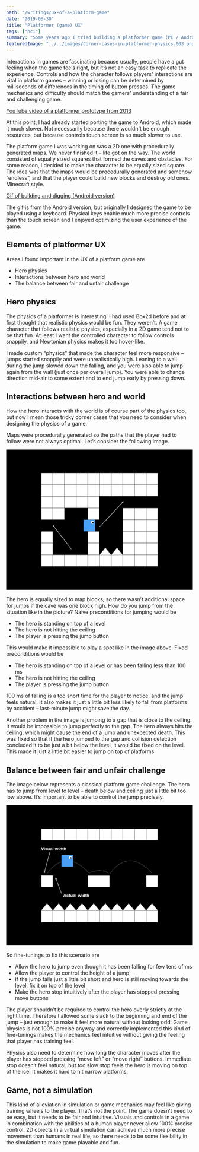 ```yaml
---
path: "/writings/ux-of-a-platform-game"
date: "2019-06-30"
title: "Platformer (game) UX"
tags: ["hci"]
summary: "Some years ago I tried building a platformer game (PC / Android) and found the experience interesting from the UX point of view. This is my recap of what I remember. TLDR: You can cheat to make it feel more like a game. Physics simulation rarely makes a good platformer (although Trine might beg to differ). At least you'll need to fine-tune your character movement physics."
featuredImage: "../../images/Corner-cases-in-platformer-physics.003.png"
---
```

Interactions in games are fascinating because usually, people have a gut feeling when the game feels right, but it’s not an easy task to replicate the experience. Controls and how the character follows players' interactions are vital in platform games – winning or losing can be determined by milliseconds of differences in the timing of button presses. The game mechanics and difficulty should match the gamers' understanding of a fair and challenging game.

[YouTube video of a platformer prototype from 2013](https://youtu.be/0MV0MXj0Y8s)

At this point, I had already started porting the game to Android, which made it much slower. Not necessarily because there wouldn't be enough resources, but because controls touch screen is so much slower to use.

The platform game I was working on was a 2D one with procedurally generated maps. We never finished it – life got on the way. The world consisted of equally sized squares that formed the caves and obstacles. For some reason, I decided to make the character to be equally sized square. The idea was that the maps would be procedurally generated and somehow “endless”, and that the player could build new blocks and destroy old ones. Minecraft style.

[Gif of building and digging (Android version)](../../images/Loikka-build-and-dig.gif)

The gif is from the Android version, but originally I designed the game to be played using a keyboard. Physical keys enable much more precise controls than the touch screen and I enjoyed optimizing the user experience of the game.

## Elements of platformer UX
Areas I found important in the UX of a platform game are

- Hero physics
- Interactions between hero and world
- The balance between fair and unfair challenge

## Hero physics

The physics of a platformer is interesting. I had used Box2d before and at first thought that realistic physics would be fun. They weren’t. A game character that follows realistic physics, especially in a 2D game tend not to be that fun. At least I want the controlled character to follow controls snappily, and Newtonian physics makes it too hover-like.

I made custom “physics” that made the character feel more responsive – jumps started snappily and were unrealistically high. Leaning to a wall during the jump slowed down the falling, and you were also able to jump again from the wall (just once per overall jump). You were able to change direction mid-air to some extent and to end jump early by pressing down.

## Interactions between hero and world

How the hero interacts with the world is of course part of the physics too, but now I mean those tricky corner cases that you need to consider when designing the physics of a game.

Maps were procedurally generated so the paths that the player had to follow were not always optimal. Let’s consider the following image.

![Problem with equally sized blocks and paths near the ceiling](../../images/Corner-cases-in-platformer-physics.004.png "Problem with equally sized blocks and paths near the ceiling")

The hero is equally sized to map blocks, so there wasn’t additional space for jumps if the cave was one block high. How do you jump from the situation like in the picture? Naive preconditions for jumping would be

- The hero is standing on top of a level
- The hero is not hitting the ceiling
- The player is pressing the jump button

This would make it impossible to play a spot like in the image above. Fixed preconditions would be

- The hero is standing on top of a level or has been falling less than 100 ms
- The hero is not hitting the ceiling
- The player is pressing the jump button

100 ms of falling is a too short time for the player to notice, and the jump feels natural. It also makes it just a little bit less likely to fall from platforms by accident – last-minute jump might save the day.

Another problem in the image is jumping to a gap that is close to the ceiling. It would be impossible to jump perfectly to the gap. The hero always hits the ceiling, which might cause the end of a jump and unexpected death. This was fixed so that if the hero jumped to the gap and collision detection concluded it to be just a bit below the level, it would be fixed on the level. This made it just a little bit easier to jump on top of platforms.

## Balance between fair and unfair challenge

The image below represents a classical platform game challenge. The hero has to jump from level to level – death below and ceiling just a little bit too low above. It’s important to be able to control the jump precisely.

![Classical platform game challenges](../../images/Corner-cases-in-platformer-physics.003.png "Patfromer challenges")

So fine-tunings to fix this scenario are

- Allow the hero to jump even though it has been falling for few tens of ms
- Allow the player to control the height of a jump
- If the jump falls just a little bit short and hero is still moving towards the level, fix it on top of the level
- Make the hero stop intuitively after the player has stopped pressing move buttons

The player shouldn’t be required to control the hero overly strictly at the right time. Therefore I allowed some slack to the beginning and end of the jump – just enough to make it feel more natural without looking odd. Game physics is not 100% precise anyway and correctly implemented this kind of fine-tunings makes the mechanics feel intuitive without giving the feeling that player has training feel.

Physics also need to determine how long the character moves after the player has stopped pressing “move left” or “move right” buttons. Immediate stop doesn’t feel natural, but too slow stop feels the hero is moving on top of the ice. It makes it hard to hit narrow platforms.

## Game, not a simulation

This kind of alleviation in simulation or game mechanics may feel like giving training wheels to the player. That’s not the point. The game doesn’t need to be easy, but it needs to be fair and intuitive. Visuals and controls in a game in combination with the abilities of a human player never allow 100% precise control. 2D objects in a virtual simulation can achieve much more precise movement than humans in real life, so there needs to be some flexibility in the simulation to make game playable and fun.